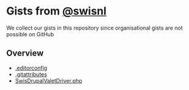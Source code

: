 # Gists from [@swisnl](https://github.com/swisnl)

We collect our gists in this repository since organisational gists are not possible on GitHub

## Overview

- [.editorconfig](editorconfig)
- [.gitattributes](gitattributes)
- [SwisDrupalValetDriver.php](SwisDrupalValetDriver)
